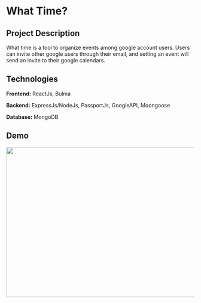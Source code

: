 # What Time?
## Project Description

What time is a tool to organize events among google account users. Users can invite other google users through their email, and setting an event will send an invite to their google calendars.

## Technologies
**Frontend:** ReactJs, Bulma

**Backend:** ExpressJs/NodeJs, PassportJs, GoogleAPI, Moongoose

**Database:** MongoDB
## Demo
<img src="screen-recorder-fri-may-14-2021-17-33-30.gif" width="600" height="400"/>

